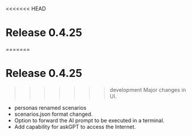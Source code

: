<<<<<<< HEAD
# Release 0.4.25
=======
# Release 0.4.25
>>>>>>> development
Major changes in UI.
* personas renamed scenarios
* scenarios.json format changed.
* Option to forward the AI prompt to be executed in a terminal.
* Add capability for askGPT to access the Internet. 